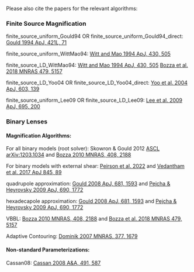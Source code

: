 Please also cite the papers for the relevant algorithms:

### Finite Source Magnification

finite_source_uniform_Gould94 OR finite_source_uniform_Gould94_direct: [Gould 1994 ApJ, 421L, 71](https://ui.adsabs.harvard.edu/abs/1994ApJ...421L..71G/abstract)

finite_source_uniform_WittMao94:
[Witt and Mao 1994 ApJ, 430, 505](https://ui.adsabs.harvard.edu/abs/1994ApJ...430..505W/abstract)

finite_source_LD_WittMao94: 
[Witt and Mao 1994 ApJ, 430, 505](https://ui.adsabs.harvard.edu/abs/1994ApJ...430..505W/abstract)
[Bozza et al. 2018 MNRAS 479, 5157](https://ui.adsabs.harvard.edu/abs/2018MNRAS.479.5157B/abstract)

finite_source_LD_Yoo04 OR finite_source_LD_Yoo04_direct: [Yoo et al. 2004 ApJ, 603, 139](https://ui.adsabs.harvard.edu/abs/2004ApJ...603..139Y/abstract)

finite_source_uniform_Lee09 OR finite_source_LD_Lee09: [Lee et al. 2009 ApJ, 695, 200](https://ui.adsabs.harvard.edu/abs/2009ApJ...695..200L/abstract)

### Binary Lenses

#### Magnification Algorithms:

For all binary models (root solver): 
Skowron & Gould 2012 [ASCL](http://ascl.net/1212.005) [arXiv:1203.1034](https://ui.adsabs.harvard.edu/abs/2012arXiv1203.1034S/abstract) and 
[Bozza 2010 MNRAS, 408, 2188](https://ui.adsabs.harvard.edu/abs/2010MNRAS.408.2188B/abstract)

For binary models with external shear:
[Peirson et al. 2022](https://ui.adsabs.harvard.edu/abs/2022ApJ...927...24P/abstract) and [Vedantham et al. 2017 ApJ 845, 89](https://ui.adsabs.harvard.edu/abs/2017ApJ...845...89V/abstract)

quadrupole approximation: [Gould 2008 ApJ, 681, 1593](https://ui.adsabs.harvard.edu/abs/2008ApJ...681.1593G/abstract) and 
[Pejcha & Heyrovsky 2009 ApJ, 690, 1772](https://ui.adsabs.harvard.edu/abs/2009ApJ...690.1772P/abstract)


hexadecapole approximation: 
[Gould 2008 ApJ, 681, 1593](https://ui.adsabs.harvard.edu/abs/2008ApJ...681.1593G/abstract) and 
[Pejcha & Heyrovsky 2009 ApJ, 690, 1772](https://ui.adsabs.harvard.edu/abs/2009ApJ...690.1772P/abstract)

VBBL: 
[Bozza 2010 MNRAS, 408, 2188](https://ui.adsabs.harvard.edu/abs/2010MNRAS.408.2188B/abstract) and 
[Bozza et al. 2018 MNRAS 479, 5157](https://ui.adsabs.harvard.edu/abs/2018MNRAS.479.5157B/abstract)

Adaptive Contouring: [Dominik 2007 MNRAS, 377, 1679](https://ui.adsabs.harvard.edu/abs/2007MNRAS.377.1679D/abstract)

#### Non-standard Parameterizations:

Cassan08: [Cassan 2008 A&A, 491, 587](https://ui.adsabs.harvard.edu/abs/2008A%26A...491..587C/abstract)
